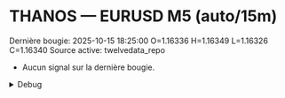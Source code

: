 # THANOS — EURUSD M5 (auto/15m)
Dernière bougie: 2025-10-15 18:25:00  O=1.16336  H=1.16349  L=1.16326  C=1.16340
Source active: twelvedata_repo

- Aucun signal sur la dernière bougie.

<details><summary>Debug</summary>

- TD_API_KEY manquant.

</details>
